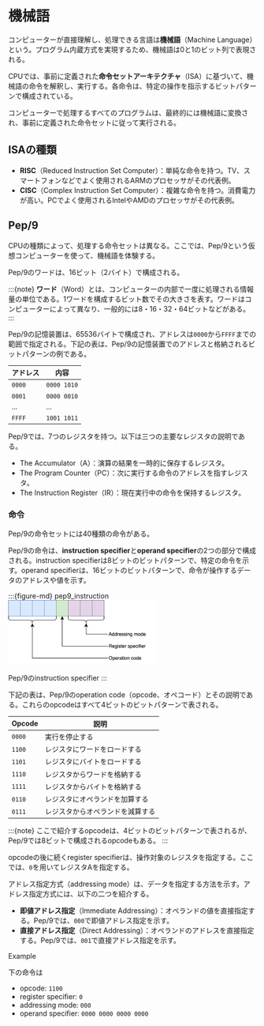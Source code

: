# 機械語

コンピューターが直接理解し、処理できる言語は**機械語**（Machine Language）という。プログラム内蔵方式を実現するため、機械語は0と1のビット列で表現される。

CPUでは、事前に定義された**命令セットアーキテクチャ**（ISA）に基づいて、機械語の命令を解釈し、実行する。各命令は、特定の操作を指示するビットパターンで構成されている。

コンピューターで処理するすべてのプログラムは、最終的には機械語に変換され、事前に定義された命令セットに従って実行される。

## ISAの種類

- **RISC**（Reduced Instruction Set Computer）：単純な命令を持つ。TV、スマートフォンなどでよく使用されるARMのプロセッサがその代表例。
- **CISC**（Complex Instruction Set Computer）：複雑な命令を持つ。消費電力が高い。PCでよく使用されるIntelやAMDのプロセッサがその代表例。


## Pep/9

CPUの種類によって、処理する命令セットは異なる。ここでは、Pep/9という仮想コンピューターを使って、機械語を体験する。

Pep/9のワードは、16ビット（2バイト）で構成される。

:::{note}
**ワード**（Word）とは、コンピューターの内部で一度に処理される情報量の単位である。1ワードを構成するビット数でその大きさを表す。ワードはコンピューターによって異なり、一般的には8・16・32・64ビットなどがある。
:::

Pep/9の記憶装置は、65536バイトで構成され、アドレスは`0000`から`FFFF`までの範囲で指定される。下記の表は、Pep/9の記憶装置でのアドレスと格納されるビットパターンの例である。

| アドレス | 内容        |
| -------- | ----------- |
| `0000`   | `0000 1010` |
| `0001`   | `0000 0010` |
| ...      | ...         |
| `FFFF`   | `1001 1011` |

Pep/9では、7つのレジスタを持つ。以下は三つの主要なレジスタの説明である。

- The Accumulator（A）：演算の結果を一時的に保存するレジスタ。
- The Program Counter（PC）：次に実行する命令のアドレスを指すレジスタ。
- The Instruction Register（IR）：現在実行中の命令を保持するレジスタ。

### 命令

Pep/9の命令セットには40種類の命令がある。

Pep/9の命令は、**instruction specifier**と**operand specifier**の2つの部分で構成される。instruction specifierは8ビットのビットパターンで、特定の命令を示す。operand specifierは、16ビットのビットパターンで、命令が操作するデータのアドレスや値を示す。

:::{figure-md} pep9_instruction
<img src="./image/pep9_ins.drawio.svg" alt="Pep/9 Instruction" width="300px">

Pep/9のinstruction specifier
:::

下記の表は、Pep/9のoperation code（opcode、オペコード）とその説明である。これらのopcodeはすべて4ビットのビットパターンで表される。

| Opcode  | 説明                             |
| ------- | -------------------------------- |
| `0000`  | 実行を停止する                   |
| `1100 ` | レジスタにワードをロードする     |
| `1101`  | レジスタにバイトをロードする     |
| `1110`  | レジスタからワードを格納する     |
| `1111`  | レジスタからバイトを格納する     |
| `0110`  | レジスタにオペランドを加算する   |
| `0111`  | レジスタからオペランドを減算する |

:::{note}
ここで紹介するopcodeは、4ビットのビットパターンで表されるが、Pep/9では8ビットで構成されるopcodeもある。
:::

opcodeの後に続くregister specifierは、操作対象のレジスタを指定する。ここでは、`0`を用いてレジスタAを指定する。

アドレス指定方式（addressing mode）は、データを指定する方法を示す。アドレス指定方式には、以下の二つを紹介する。

- **即値アドレス指定**（Immediate Addressing）：オペランドの値を直接指定する。Pep/9では、`000`で即値アドレス指定を示す。
- **直接アドレス指定**（Direct Addressing）：オペランドのアドレスを直接指定する。Pep/9では、`001`で直接アドレス指定を示す。

Example

下の命令は

- opcode: `1100`
- register specifier: `0`
- addressing mode: `000`
- operand specifier: `0000 0000 0000 0000`